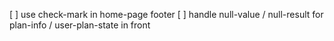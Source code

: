 [ ] use check-mark in home-page footer
[ ] handle null-value / null-result for plan-info / user-plan-state in front
